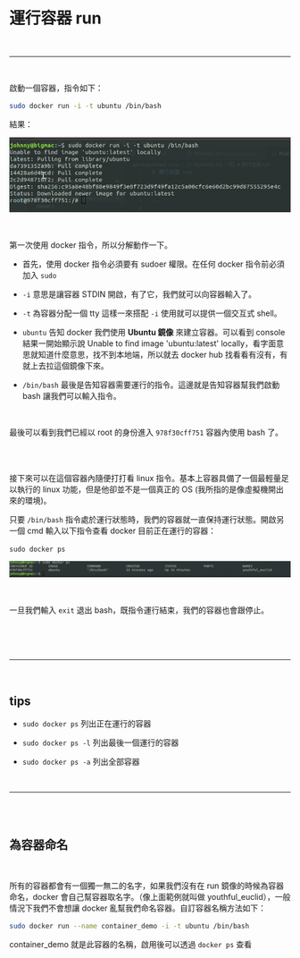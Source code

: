# 運行容器 run

<br>

---

<br>

啟動一個容器，指令如下：

```bash
sudo docker run -i -t ubuntu /bin/bash
```

結果：

![1](imgs/1.png)

<br>

第一次使用 docker 指令，所以分解動作一下。

* 首先，使用 docker 指令必須要有 sudoer 權限。在任何 docker 指令前必須加入 `sudo`

* `-i` 意思是讓容器 STDIN 開啟，有了它，我們就可以向容器輸入了。

* `-t` 為容器分配一個 tty 這樣一來搭配 `-i` 使用就可以提供一個交互式 shell。

* `ubuntu` 告知 docker 我們使用 __Ubuntu 鏡像__ 來建立容器。可以看到 console 結果一開始顯示說 Unable to find image 'ubuntu:latest' locally，看字面意思就知道什麼意思，找不到本地端，所以就去 docker hub 找看看有沒有，有就上去拉這個鏡像下來。

* `/bin/bash` 最後是告知容器需要運行的指令。這邊就是告知容器幫我們啟動 bash 讓我們可以輸入指令。

<br>

最後可以看到我們已經以 root 的身份進入 `978f30cff751` 容器內使用 bash 了。

<br>
<br>

接下來可以在這個容器內隨便打打看 linux 指令。基本上容器具備了一個最輕量足以執行的 linux 功能，但是他卻並不是一個真正的 OS (我所指的是像虛擬機開出來的環境)。

只要 `/bin/bash` 指令處於運行狀態時，我們的容器就一直保持運行狀態。開啟另一個 cmd 輸入以下指令查看 docker 目前正在運行的容器：

`sudo docker ps`

![2](imgs/2.png)

<br>


一旦我們輸入 `exit` 退出 bash，既指令運行結束，我們的容器也會跟停止。


<br>
<br>
<br>

---

<br>

## tips

* `sudo docker ps` 列出正在運行的容器

* `sudo docker ps -l` 列出最後一個運行的容器

* `sudo docker ps -a` 列出全部容器

<br>

---

<br>
<br>

## 為容器命名

<br>

所有的容器都會有一個獨一無二的名字，如果我們沒有在 run 鏡像的時候為容器命名，docker 會自己幫容器取名字。（像上面範例就叫做 youthful_euclid），一般情況下我們不會想讓 docker 亂幫我們命名容器。自訂容器名稱方法如下：

```bash
sudo docker run --name container_demo -i -t ubuntu /bin/bash
```

container_demo 就是此容器的名稱，啟用後可以透過 `docker ps` 查看




